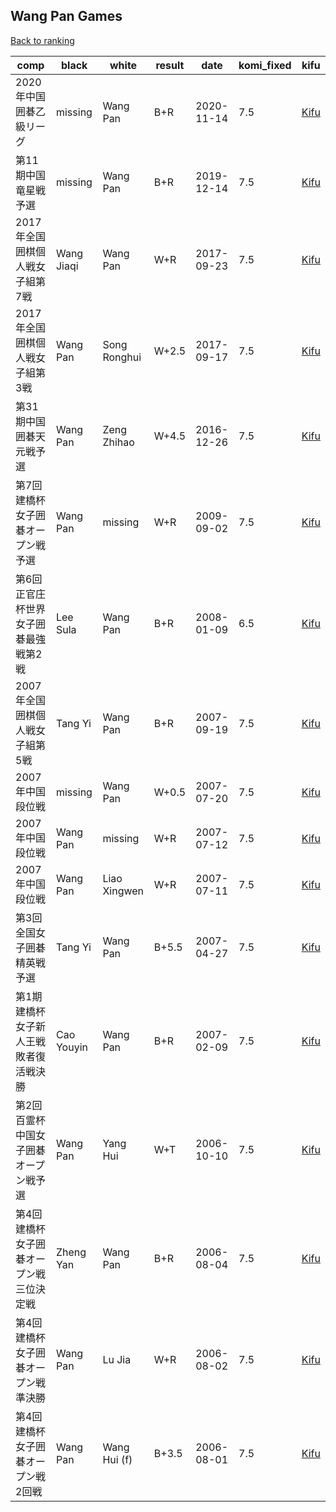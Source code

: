 ## Wang Pan Games

[Back to ranking](index.md)




| **comp** | **black** | **white** | **result** | **date** | **komi_fixed** | **kifu** | 
| --- | --- | --- | --- | --- | --- | --- |
| 2020年中国囲碁乙級リーグ | missing | Wang Pan | B+R | 2020-11-14 | 7.5 | [Kifu](https://kifudepot.net/kifucontents.php?id=TYvv0biqhzgPdyXHR8ONhg%3D%3D) | 
| 第11期中国竜星戦予選 | missing | Wang Pan | B+R | 2019-12-14 | 7.5 | [Kifu](https://kifudepot.net/kifucontents.php?id=1NYTS4zGWyHn05uXCjY7ag%3D%3D) | 
| 2017年全国囲棋個人戦女子組第7戦 | Wang Jiaqi | Wang Pan | W+R | 2017-09-23 | 7.5 | [Kifu](https://kifudepot.net/kifucontents.php?id=xFUSmAHDZMiVyCgp7UKRQA%3D%3D) | 
| 2017年全国囲棋個人戦女子組第3戦 | Wang Pan | Song Ronghui | W+2.5 | 2017-09-17 | 7.5 | [Kifu](https://kifudepot.net/kifucontents.php?id=zaGezqx7LxBcOZWe4EocPg%3D%3D) | 
| 第31期中国囲碁天元戦予選 | Wang Pan | Zeng Zhihao | W+4.5 | 2016-12-26 | 7.5 | [Kifu](https://kifudepot.net/kifucontents.php?id=41dl1349nlawfVA0KZRFRA%3D%3D) | 
| 第7回建橋杯女子囲碁オープン戦予選 | Wang Pan | missing | W+R | 2009-09-02 | 7.5 | [Kifu](https://kifudepot.net/kifucontents.php?id=N%2BiBhqpetNdKPoNEPNs%2FkA%3D%3D) | 
| 第6回正官庄杯世界女子囲碁最強戦第2戦 | Lee Sula | Wang Pan | B+R | 2008-01-09 | 6.5 | [Kifu](https://kifudepot.net/kifucontents.php?id=iraGD0kht4cUi6cjxp6jTQ%3D%3D) | 
| 2007年全国囲棋個人戦女子組第5戦 | Tang Yi | Wang Pan | B+R | 2007-09-19 | 7.5 | [Kifu](https://kifudepot.net/kifucontents.php?id=XUvay3yOBO6x0SqGpeNjIg%3D%3D) | 
| 2007年中国段位戦 | missing | Wang Pan | W+0.5 | 2007-07-20 | 7.5 | [Kifu](https://kifudepot.net/kifucontents.php?id=mb3mHzVCV6%2FKihoMu3QN0g%3D%3D) | 
| 2007年中国段位戦 | Wang Pan | missing | W+R | 2007-07-12 | 7.5 | [Kifu](https://kifudepot.net/kifucontents.php?id=oJOIyPeAWQCbTjMsPpmtrA%3D%3D) | 
| 2007年中国段位戦 | Wang Pan | Liao Xingwen | W+R | 2007-07-11 | 7.5 | [Kifu](https://kifudepot.net/kifucontents.php?id=Q45e%2BEpNdO0SlJC2tUarOA%3D%3D) | 
| 第3回全国女子囲碁精英戦予選 | Tang Yi | Wang Pan | B+5.5 | 2007-04-27 | 7.5 | [Kifu](https://kifudepot.net/kifucontents.php?id=bHzDCkAf663N6Bte0HrAyA%3D%3D) | 
| 第1期建橋杯女子新人王戦敗者復活戦決勝 | Cao Youyin | Wang Pan | B+R | 2007-02-09 | 7.5 | [Kifu](https://kifudepot.net/kifucontents.php?id=UBMrcKAoTpExc%2FbboJvjaA%3D%3D) | 
| 第2回百霊杯中国女子囲碁オープン戦予選 | Wang Pan | Yang Hui | W+T | 2006-10-10 | 7.5 | [Kifu](https://kifudepot.net/kifucontents.php?id=MNI3Dha%2BDp7NxhEqJrIZEA%3D%3D) | 
| 第4回建橋杯女子囲碁オープン戦三位決定戦 | Zheng Yan | Wang Pan | B+R | 2006-08-04 | 7.5 | [Kifu](https://kifudepot.net/kifucontents.php?id=U%2BUSxoraR9BGe27BsrnyfA%3D%3D) | 
| 第4回建橋杯女子囲碁オープン戦準決勝 | Wang Pan | Lu Jia | W+R | 2006-08-02 | 7.5 | [Kifu](https://kifudepot.net/kifucontents.php?id=roFeIxazL0Go2m6qOoemSA%3D%3D) | 
| 第4回建橋杯女子囲碁オープン戦2回戦 | Wang Pan | Wang Hui (f) | B+3.5 | 2006-08-01 | 7.5 | [Kifu](https://kifudepot.net/kifucontents.php?id=XGuISijOuQd2UauuSqV5RQ%3D%3D) |




